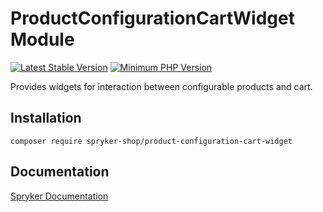 # ProductConfigurationCartWidget Module
[![Latest Stable Version](https://poser.pugx.org/spryker-shop/product-configuration-cart-widget/v/stable.svg)](https://packagist.org/packages/spryker-shop/product-configuration-cart-widget)
[![Minimum PHP Version](https://img.shields.io/badge/php-%3E%3D%208.0-8892BF.svg)](https://php.net/)

Provides widgets for interaction between configurable products and cart.

## Installation

```
composer require spryker-shop/product-configuration-cart-widget
```

## Documentation

[Spryker Documentation](https://docs.spryker.com)
